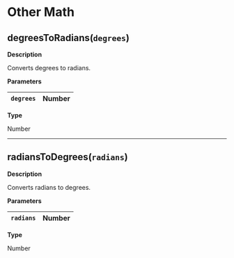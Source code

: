 <a id="othermath"></a>

# Other Math

<a id="degreestoradians"></a>

## degreesToRadians(`degrees`)

**Description**

Converts degrees to radians.

**Parameters**

| `degrees`   | Number   |
|-------------|----------|

**Type**

Number

---

<a id="radianstodegrees"></a>

## radiansToDegrees(`radians`)

**Description**

Converts radians to degrees.

**Parameters**

| `radians`   | Number   |
|-------------|----------|

**Type**

Number
